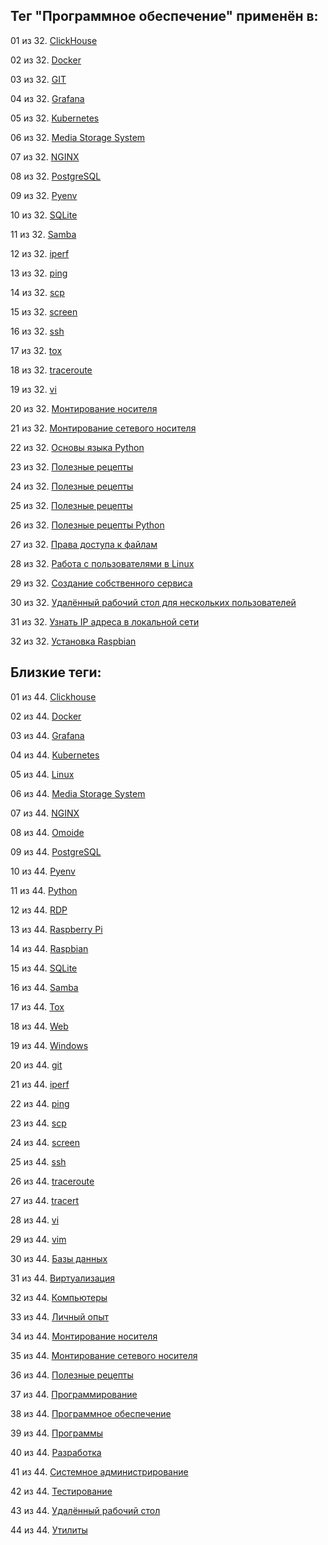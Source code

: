 ## Тег "Программное обеспечение" применён в:

01 из 32. [ClickHouse](../Компьютеры%20и%20софт/Программы/Clickhouse.md)

02 из 32. [Docker](../Компьютеры%20и%20софт/Программы/Docker.md)

03 из 32. [GIT](../Компьютеры%20и%20софт/Программы/GIT.md)

04 из 32. [Grafana](../Компьютеры%20и%20софт/Программы/Grafana.md)

05 из 32. [Kubernetes](../Компьютеры%20и%20софт/Программы/Kubernetes.md)

06 из 32. [Media Storage System](../Компьютеры%20и%20софт/Личный%20опыт/Omoide/Media%20Storage%20System.md)

07 из 32. [NGINX](../Компьютеры%20и%20софт/Программы/Nginx.md)

08 из 32. [PostgreSQL](../Компьютеры%20и%20софт/Программы/PostgreSQL.md)

09 из 32. [Pyenv](../Компьютеры%20и%20софт/Программные%20компоненты/pyenv.md)

10 из 32. [SQLite](../Компьютеры%20и%20софт/Программы/SQLite.md)

11 из 32. [Samba](../Компьютеры%20и%20софт/Linux/Samba.md)

12 из 32. [iperf](../Компьютеры%20и%20софт/Утилиты/Iperf.md)

13 из 32. [ping](../Компьютеры%20и%20софт/Утилиты/Ping.md)

14 из 32. [scp](../Компьютеры%20и%20софт/Утилиты/SCP.md)

15 из 32. [screen](../Компьютеры%20и%20софт/Утилиты/Screen.md)

16 из 32. [ssh](../Компьютеры%20и%20софт/Утилиты/SSH.md)

17 из 32. [tox](../Компьютеры%20и%20софт/Программные%20компоненты/tox.md)

18 из 32. [traceroute](../Компьютеры%20и%20софт/Утилиты/Traceroute.md)

19 из 32. [vi](../Компьютеры%20и%20софт/Утилиты/Vi.md)

20 из 32. [Монтирование носителя](../Компьютеры%20и%20софт/Linux/Монтирование%20носителя.md)

21 из 32. [Монтирование сетевого носителя](../Компьютеры%20и%20софт/Linux/Монтирование%20сетевого%20носителя.md)

22 из 32. [Основы языка Python](../Компьютеры%20и%20софт/Программирование/Основы%20языка%20Python.md)

23 из 32. [Полезные рецепты](../Компьютеры%20и%20софт/Linux/Полезные%20рецепты%20Linux.md)

24 из 32. [Полезные рецепты](../Компьютеры%20и%20софт/Raspberry%20Pi/Полезные%20рецепты%20Raspberry%20Pi.md)

25 из 32. [Полезные рецепты](../Компьютеры%20и%20софт/Windows/Полезные%20рецепты%20Windows.md)

26 из 32. [Полезные рецепты Python](../Компьютеры%20и%20софт/Программирование/Полезные%20рецепты%20Python.md)

27 из 32. [Права доступа к файлам](../Компьютеры%20и%20софт/Linux/Права%20доступа%20к%20файлам.md)

28 из 32. [Работа с пользователями в Linux](../Компьютеры%20и%20софт/Linux/Работа%20с%20пользователями.md)

29 из 32. [Создание собственного сервиса](../Компьютеры%20и%20софт/Linux/Создание%20собственного%20сервиса.md)

30 из 32. [Удалённый рабочий стол для нескольких пользователей](../Компьютеры%20и%20софт/Windows/Удалённый%20рабочий%20стол%20для%20нескольких%20пользователей.md)

31 из 32. [Узнать IP адреса в локальной сети](../Компьютеры%20и%20софт/Linux/Узнать%20IP%20адреса%20в%20локальной%20сети.md)

32 из 32. [Установка Raspbian](../Компьютеры%20и%20софт/Raspberry%20Pi/Установка%20Raspbian.md)

## Близкие теги:

01 из 44. [Clickhouse](./clickhouse.md)

02 из 44. [Docker](./docker.md)

03 из 44. [Grafana](./grafana.md)

04 из 44. [Kubernetes](./kubernetes.md)

05 из 44. [Linux](./linux.md)

06 из 44. [Media Storage System](./media%20storage%20system.md)

07 из 44. [NGINX](./nginx.md)

08 из 44. [Omoide](./omoide.md)

09 из 44. [PostgreSQL](./postgresql.md)

10 из 44. [Pyenv](./pyenv.md)

11 из 44. [Python](./python.md)

12 из 44. [RDP](./rdp.md)

13 из 44. [Raspberry Pi](./raspberry%20pi.md)

14 из 44. [Raspbian](./raspbian.md)

15 из 44. [SQLite](./sqlite.md)

16 из 44. [Samba](./samba.md)

17 из 44. [Tox](./tox.md)

18 из 44. [Web](./web.md)

19 из 44. [Windows](./windows.md)

20 из 44. [git](./git.md)

21 из 44. [iperf](./iperf.md)

22 из 44. [ping](./ping.md)

23 из 44. [scp](./scp.md)

24 из 44. [screen](./screen.md)

25 из 44. [ssh](./ssh.md)

26 из 44. [traceroute](./traceroute.md)

27 из 44. [tracert](./tracert.md)

28 из 44. [vi](./vi.md)

29 из 44. [vim](./vim.md)

30 из 44. [Базы данных](./базы%20данных.md)

31 из 44. [Виртуализация](./виртуализация.md)

32 из 44. [Компьютеры](./компьютеры.md)

33 из 44. [Личный опыт](./личный%20опыт.md)

34 из 44. [Монтирование носителя](./монтирование%20носителя.md)

35 из 44. [Монтирование сетевого носителя](./монтирование%20сетевого%20носителя.md)

36 из 44. [Полезные рецепты](./полезные%20рецепты.md)

37 из 44. [Программирование](./программирование.md)

38 из 44. [Программное обеспечение](./программное%20обеспечение.md)

39 из 44. [Программы](./программы.md)

40 из 44. [Разработка](./разработка.md)

41 из 44. [Системное администрирование](./системное%20администрирование.md)

42 из 44. [Тестирование](./тестирование.md)

43 из 44. [Удалённый рабочий стол](./удалённый%20рабочий%20стол.md)

44 из 44. [Утилиты](./утилиты.md)

